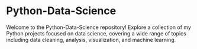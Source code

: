 # Python-Data-Science
Welcome to the Python-Data-Science repository! Explore a collection of my Python projects focused on data science, covering a wide range of topics including data cleaning, analysis, visualization, and machine learning.
